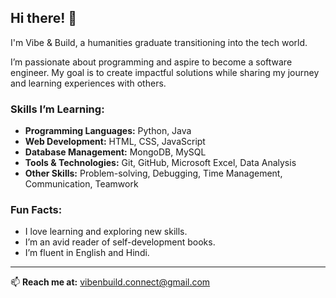 ## Hi there! 👋

I'm Vibe & Build, a humanities graduate transitioning into the tech world.

I’m passionate about programming and aspire to become a software engineer. My goal is to create impactful solutions while sharing my journey and learning experiences with others.


### Skills I’m Learning:
- **Programming Languages:** Python, Java
- **Web Development:** HTML, CSS, JavaScript
- **Database Management:** MongoDB, MySQL
- **Tools & Technologies:** Git, GitHub, Microsoft Excel, Data Analysis
- **Other Skills:** Problem-solving, Debugging, Time Management, Communication, Teamwork

### Fun Facts:
- I love learning and exploring new skills.
- I’m an avid reader of self-development books.
- I’m fluent in English and Hindi.

---

📫 **Reach me at:** vibenbuild.connect@gmail.com
